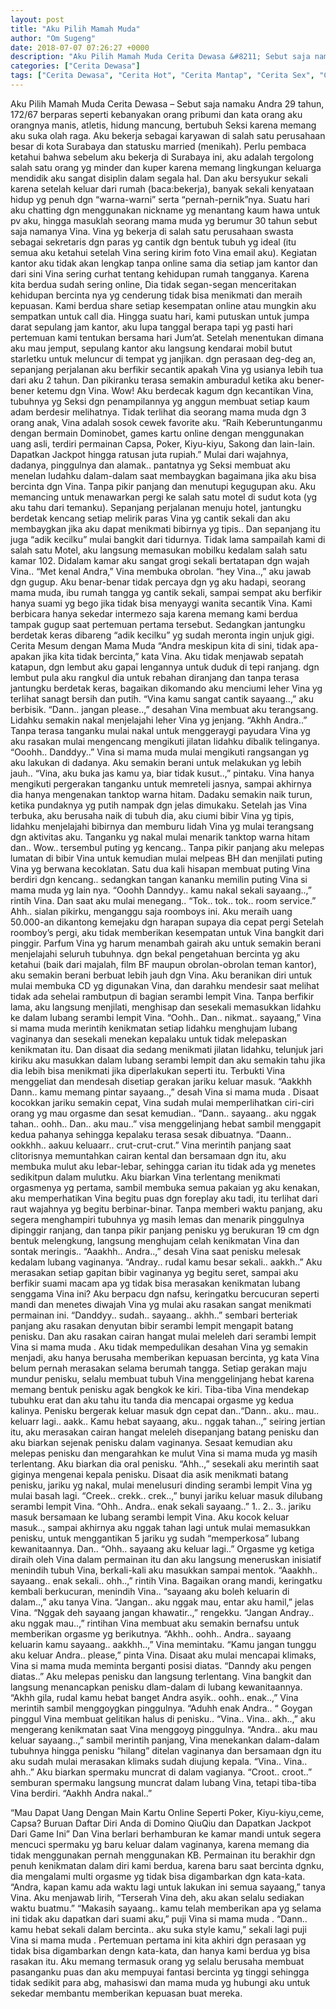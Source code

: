 ```yaml
---
layout: post
title: "Aku Pilih Mamah Muda"
author: "Om Sugeng"
date: 2018-07-07 07:26:27 +0000
description: "Aku Pilih Mamah Muda Cerita Dewasa &#8211; Sebut saja namaku Andra 29 tahun, 172/67 berparas seperti kebanyakan orang pribumi dan kata orang aku orangnya manis, atletis, hidung mancung, bertubuh Seks..."
categories: ["Cerita Dewasa"]
tags: ["Cerita Dewasa", "Cerita Hot", "Cerita Mantap", "Cerita Sex", "Cinta Hanya Nafsu", "Cinta Terlarang"]
---
```



Aku Pilih Mamah Muda
Cerita Dewasa &#8211; Sebut saja namaku Andra 29 tahun, 172/67 berparas seperti kebanyakan orang pribumi dan kata orang aku orangnya manis, atletis, hidung mancung, bertubuh Seksi karena memang aku suka olah raga. Aku bekerja sebagai karyawan di salah satu perusahaan besar di kota Surabaya dan statusku married (menikah).
Perlu pembaca ketahui bahwa sebelum aku bekerja di Surabaya ini, aku adalah tergolong salah satu orang yg minder dan kuper karena memang lingkungan keluarga mendidik aku sangat disiplin dalam segala hal. Dan aku bersyukur sekali karena setelah keluar dari rumah (baca:bekerja), banyak sekali kenyataan hidup yg penuh dgn “warna-warni” serta “pernah-pernik”nya.
Suatu hari aku chatting dgn menggunakan nickname yg menantang kaum hawa untuk pv aku, hingga masuklah seorang mama muda yg berumur 30 tahun sebut saja namanya Vina. Vina yg bekerja di salah satu perusahaan swasta sebagai sekretaris dgn paras yg cantik dgn bentuk tubuh yg ideal (itu semua aku ketahui setelah Vina sering kirim foto Vina email aku).
Kegiatan kantor aku tidak akan lengkap tanpa online sama dia setiap jam kantor dan dari sini Vina sering curhat tentang kehidupan rumah tangganya. Karena kita berdua sudah sering online, Dia tidak segan-segan menceritakan kehidupan bercinta nya yg cenderung tidak bisa menikmati dan meraih kepuasan. Kami berdua share setiap kesempatan online atau mungkin aku sempatkan untuk call dia.
Hingga suatu hari, kami putuskan untuk jumpa darat sepulang jam kantor, aku lupa tanggal berapa tapi yg pasti hari pertemuan kami tentukan bersama hari Jum’at. Setelah menentukan dimana aku mau jemput, sepulang kantor aku langsung kendarai mobil butut starletku untuk meluncur di tempat yg janjikan. dgn perasaan deg-deg an, sepanjang perjalanan aku berfikir secantik apakah Vina yg usianya lebih tua dari aku 2 tahun.
Dan pikiranku terasa semakin amburadul ketika aku bener-bener ketemu dgn Vina. Wow! Aku berdecak kagum dgn kecantikan Vina, tubuhnya yg Seksi dgn penampilannya yg anggun membuat setiap kaum adam berdesir melihatnya. Tidak terlihat dia seorang mama muda dgn 3 orang anak, Vina adalah sosok cewek favorite aku.
“Raih Keberuntunganmu dengan bermain Dominobet, games kartu online dengan menggunakan uang asli, terdiri permainan Capsa, Poker, Kiyu-kiyu, Sakong dan lain-lain. Dapatkan Jackpot hingga ratusan juta rupiah.”
Mulai dari wajahnya, dadanya, pinggulnya dan alamak.. pantatnya yg Seksi membuat aku menelan ludahku dalam-dalam saat membaygkan bagaimana jika aku bisa bercinta dgn Vina. Tanpa pikir panjang dan menutupi kegugupan aku. Aku memancing untuk menawarkan pergi ke salah satu motel di sudut kota (yg aku tahu dari temanku).
Sepanjang perjalanan menuju hotel, jantungku berdetak kencang setiap melirik paras Vina yg cantik sekali dan aku membaygkan jika aku dapat menikmati bibirnya yg tipis.. Dan sepanjang itu juga “adik kecilku” mulai bangkit dari tidurnya. Tidak lama sampailah kami di salah satu Motel, aku langsung memasukan mobilku kedalam salah satu kamar 102.
Didalam kamar aku sangat grogi sekali bertatapan dgn wajah Vina..
“Met kenal Andra,” Vina membuka obrolan.
“hey Vina..,” aku jawab dgn gugup.
Aku benar-benar tidak percaya dgn yg aku hadapi, seorang mama muda, ibu rumah tangga yg cantik sekali, sampai sempat aku berfikir hanya suami yg bego jika tidak bisa menyaygi wanita secantik Vina.
Kami berbicara hanya sekedar intermezo saja karena memang kami berdua tampak gugup saat pertemuan pertama tersebut. Sedangkan jantungku berdetak keras dibareng “adik kecilku” yg sudah meronta ingin unjuk gigi. Cerita Mesum dengan Mama Muda
“Andra meskipun kita di sini, tidak apa-apakan jika kita tidak bercinta,” kata Vina.
Aku tidak menjawab sepatah katapun, dgn lembut aku gapai lengannya untuk duduk di tepi ranjang. dgn lembut pula aku rangkul dia untuk rebahan diranjang dan tanpa terasa jantungku berdetak keras, bagaikan dikomando aku menciumi leher Vina yg terlihat sanagt bersih dan putih.
“Vina kamu sangat cantik sayaang..,” aku berbisik.
“Dann.. jangan please..,” desahan Vina membuat aku terangsang.
Lidahku semakin nakal menjelajahi leher Vina yg jenjang.
“Akhh Andra..”
Tanpa terasa tanganku mulai nakal untuk menggeraygi payudara Vina yg aku rasakan mulai mengencang mengikuti jilatan lidahku dibalik telinganya.
“Ooohh.. Danddyy..”
Vina si mama muda mulai mengikuti rangsangan yg aku lakukan di dadanya. Aku semakin berani untuk melakukan yg lebih jauh..
“Vina, aku buka jas kamu ya, biar tidak kusut..,” pintaku.
Vina hanya mengikuti pergerakan tanganku untuk memreteli jasnya, sampai akhirnya dia hanya mengenakan tanktop warna hitam. Dadaku semakin naik turun, ketika pundaknya yg putih nampak dgn jelas dimukaku. Setelah jas Vina terbuka, aku berusaha naik di tubuh dia, aku ciumi bibir Vina yg tipis, lidahku menjelajahi bibirnya dan memburu lidah Vina yg mulai terangsang dgn aktivitas aku. Tanganku yg nakal mulai menarik tanktop warna hitam dan..
Wow.. tersembul puting yg kencang.. Tanpa pikir panjang aku melepas lumatan di bibir Vina untuk kemudian mulai melpeas BH dan menjilati puting Vina yg berwana kecoklatan. Satu dua kali hisapan membuat puting Vina berdiri dgn kencang.. sedangkan tangan kananku memilin puting Vina si mama muda yg lain nya.
“Ooohh Danndyy.. kamu nakal sekali sayaang..,” rintih Vina.
Dan saat aku mulai menegang..
“Tok.. tok.. tok.. room service.” Ahh.. sialan pikirku, menganggu saja roomboys ini. Aku meraih uang 50.000-an dikantong kemejaku dgn harapan supaya dia cepat pergi
Setelah roomboy’s pergi, aku tidak memberikan kesempatan untuk Vina bangkit dari pinggir. Parfum Vina yg harum menambah gairah aku untuk semakin berani menjelajahi seluruh tubuhnya. dgn bekal pengetahuan bercinta yg aku ketahui (baik dari majalah, film BF maupun obrolan-obrolan teman kantor), aku semakin berani berbuat lebih jauh dgn Vina.
Aku beranikan diri untuk mulai membuka CD yg digunakan Vina, dan darahku mendesir saat melihat tidak ada sehelai rambutpun di bagian serambi lempit Vina. Tanpa berfikir lama, aku langsung menjilati, menghisap dan sesekali memasukkan lidahku ke dalam lubang serambi lempit Vina.
“Oohh.. Dan.. nikmat.. sayaang,” Vina si mama muda merintih kenikmatan setiap lidahku menghujam lubang vaginanya dan sesekali menekan kepalaku untuk tidak melepaskan kenikmatan itu. Dan disaat dia sedang menikmati jilatan lidahku, telunjuk jari kiriku aku masukkan dalam lubang serambi lempit dan aku semakin tahu jika dia lebih bisa menikmati jika diperlakukan seperti itu. Terbukti Vina menggeliat dan mendesah disetiap gerakan jariku keluar masuk.
“Aakkhh Dann.. kamu memang pintar sayaang..,” desah Vina si mama muda .
Disaat kocokkan jariku semakin cepat, Vina sudah mulai memperlihatkan ciri-ciri orang yg mau orgasme dan sesat kemudian..
“Dann.. sayaang.. aku nggak tahan.. oohh.. Dan.. aku mau..” visa menggelinjang hebat sambil menggapit kedua pahanya sehingga kepalaku terasa sesak dibuatnya.
“Daann.. ookkhh.. aakuu keluaarr.. crut-crut-crut.”
Vina merintih panjang saat clitorisnya memuntahkan cairan kental dan bersamaan dgn itu, aku membuka mulut aku lebar-lebar, sehingga carian itu tidak ada yg menetes sedikitpun dalam mulutku.
Aku biarkan Vina terlentang menikmati orgasmenya yg pertama, sambil membuka semua pakaian yg aku kenakan, aku memperhatikan Vina begitu puas dgn foreplay aku tadi, itu terlihat dari raut wajahnya yg begitu berbinar-binar.
Tanpa memberi waktu panjang, aku segera menghampiri tubuhnya yg masih lemas dan menarik pinggulnya dipinggir ranjang, dan tanpa pikir panjang penisku yg berukuran 19 cm dgn bentuk melengkung, langsung menghujam celah kenikmatan Vina dan sontak meringis..
“Aaakhh.. Andra..,” desah Vina saat penisku melesak kedalam lubang vaginanya.
“Andray.. rudal kamu besar sekali.. aakkh..”
Aku merasakan setiap gapitan bibir vaginanya yg begitu seret, sampai aku berfikir suami macam apa yg tidak bisa merasakan kenikmatan lubang senggama Vina ini? Aku berpacu dgn nafsu, keringatku bercucuran seperti mandi dan menetes diwajah Vina yg mulai aku rasakan sangat menikmati permainan ini.
“Danddyy.. sudah.. sayaang.. akhh..” sembari berteriak panjang aku rasakan denyutan bibir serambi lempit mengapit batang penisku. Dan aku rasakan cairan hangat mulai meleleh dari serambi lempit Vina si mama muda . Aku tidak mempedulikan desahan Vina yg semakin menjadi, aku hanya berusaha memberikan kepuasan bercinta, yg kata Vina belum pernah merasakan selama berumah tangga.
Setiap gerakan maju mundur penisku, selalu membuat tubuh Vina menggelinjang hebat karena memang bentuk penisku agak bengkok ke kiri. Tiba-tiba Vina mendekap tubuhku erat dan aku tahu itu tanda dia mencapai orgasme yg kedua kalinya. Penisku bergerak keluar masuk dgn cepat dan..“Dann.. aku.. mau.. keluarr lagi.. aakk.. Kamu hebat sayaang, aku.. nggak tahan..,” seiring jertian itu, aku merasakan cairan hangat meleleh disepanjang batang penisku dan aku biarkan sejenak penisku dalam vaginanya.
Sesaat kemudian aku melepas penisku dan mengarahkan ke mulut Vina si mama muda yg masih terlentang. Aku biarkan dia oral penisku.
“Ahh..,” sesekali aku merintih saat giginya mengenai kepala penisku. Disaat dia asik menikmati batang penisku, jariku yg nakal, mulai menelusuri dinding serambi lempit Vina yg mulai basah lagi.
“Creek.. crekk.. crek..,” bunyi jariku keluar masuk dilubang serambi lempit Vina.
“Ohh.. Andra.. enak sekali sayaang..”
1.. 2.. 3.. jariku masuk bersamaan ke lubang serambi lempit Vina. Aku kocok keluar masuk.., sampai akhirnya aku nggak tahan lagi untuk mulai memasukkan penisku, untuk menggantikan 5 jariku yg sudah “memperkosa” lubang kewanitaannya.
Dan..
“Ohh.. sayaang aku keluar lagi..”
Orgasme yg ketiga diraih oleh Vina dalam permainan itu dan aku langsung meneruskan inisiatif menindih tubuh Vina, berkali-kali aku masukkan sampai mentok.
“Aaakhh.. sayaang.. enak sekali.. ohh..,” rintih Vina. Bagaikan orang mandi, keringatku kembali berkucuran, menindih Vina..
“sayaang aku boleh keluarin di dalam..,” aku tanya Vina.
“Jangan.. aku nggak mau, entar aku hamil,” jelas Vina.
“Nggak deh sayaang jangan khawatir..,” rengekku.
“Jangan Andray.. aku nggak mau..,” rintihan Vina membuat aku semakin bernafsu untuk memberikan orgasme yg berikutnya.
“Akhh.. oohh.. Andra.. sayaang keluarin kamu sayaang.. aakkhh..,” Vina memintaku.
“Kamu jangan tunggu aku keluar Andra.. please,” pinta Vina.
Disaat aku mulai mencapai klimaks, Vina si mama muda meminta berganti posisi diatas.
“Danndy aku pengen diatas..”
Aku melepas penisku dan langsung terlentang. Vina bangkit dan langsung menancapkan penisku dlam-dalam di lubang kewanitaannya.
“Akhh gila, rudal kamu hebat banget Andra asyik.. oohh.. enak..,” Vina merintih sambil menggoygkan pinggulnya.
“Aduhh enak Andra.. “
Goygan pinggul Vina membuat gelitikan halus di penisku..
“Vina.. Vina.. akh..,” aku mengerang kenikmatan saat Vina menggoyg pinggulnya.
“Andra.. aku mau keluar sayaang..,” sambil merintih panjang, Vina menekankan dalam-dalam tubuhnya hingga penisku “hilang” ditelan vaginanya dan bersamaan dgn itu aku sudah mulai merasakan klimaks sudah diujung kepala.
“Vina.. Vina.. ahh..”
Aku biarkan spermaku muncrat di dalam vagianya.
“Croot.. croot..” semburan spermaku langsung muncrat dalam lubang Vina, tetapi tiba-tiba Vina berdiri.
“Aakhh Andra nakal..”

&#8220;Mau Dapat Uang Dengan Main Kartu Online Seperti Poker, Kiyu-kiyu,ceme, Capsa? Buruan Daftar Diri Anda di Domino QiuQiu dan Dapatkan Jackpot Dari Game Ini&#8221;
Dan Vina berlari berhamburan ke kamar mandi untuk segera mencuci spermaku yg baru keluar dalam vaginanya, karena memang dia tidak menggunakan pernah menggunakan KB. Permainan itu berakhir dgn penuh kenikmatan dalam diri kami berdua, karena baru saat bercinta dgnku, dia mengalami multi orgasme yg tidak bisa digambarkan dgn kata-kata.
“Andra, kapan kamu ada waktu lagi untuk lakukan ini semua sayaang,” tanya Vina.
Aku menjawab lirih, “Terserah Vina deh, aku akan selalu sediakan waktu buatmu.”
“Makasih sayaang.. kamu telah memberikan apa yg selama ini tidak aku dapatkan dari suami aku,” puji Vina si mama muda .
“Dann.. kamu hebat sekali dalam bercinta.. aku suka style kamu,” sekali lagi puji Vina si mama muda .
Pertemuan pertama ini kita akhiri dgn perasaan yg tidak bisa digambarkan dengn kata-kata, dan hanya kami berdua yg bisa rasakan itu. Aku memang termasuk orang yg selalu berusaha membuat pasanganku puas dan aku mempuyai fantasi bercinta yg tinggi sehingga tidak sedikit para abg, mahasiswi dan mama muda yg hubungi aku untuk sekedar membantu memberikan kepuasan buat mereka.
